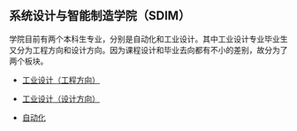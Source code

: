 ## 系统设计与智能制造学院（SDIM）

学院目前有两个本科生专业，分别是自动化和工业设计。其中工业设计专业毕业生又分为工程方向和设计方向。因为课程设计和毕业去向都有不小的差别，故分为了两个板块。

- [工业设计（工程方向）](grad-application/sdim/engineering-focus/README.md)

- [工业设计（设计方向）](grad-application/sdim/design-focus/README.md)

- [自动化](grad-application/sdim/automatization/README.md)